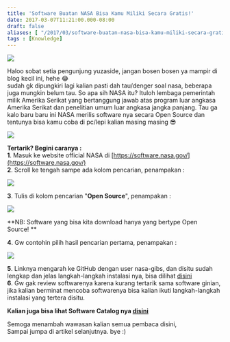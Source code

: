 ```yaml
---
title: 'Software Buatan NASA Bisa Kamu Miliki Secara Gratis!'
date: 2017-03-07T11:21:00.000-08:00
draft: false
aliases: [ "/2017/03/software-buatan-nasa-bisa-kamu-miliki-secara-gratis.html" ]
tags : [Knowledge]
---
```


[![](https://1.bp.blogspot.com/-Ig7KKaactpw/WL7_3RGudaI/AAAAAAAABw4/FJLxYoGFMQ01YMc74Cub9Gjg8E-FU3pZACLcB/s400/nasaopensource.jpg)](https://1.bp.blogspot.com/-Ig7KKaactpw/WL7_3RGudaI/AAAAAAAABw4/FJLxYoGFMQ01YMc74Cub9Gjg8E-FU3pZACLcB/s1600/nasaopensource.jpg)

  
Haloo sobat setia pengunjung yuzaside, jangan bosen bosen ya mampir di blog kecil ini, hehe 😂  
sudah gk dipungkiri lagi kalian pasti dah tau/denger soal nasa, beberapa juga mungkin belum tau. So apa sih NASA itu? Ituloh lembaga pemerintah milik Amerika Serikat yang bertanggung jawab atas program luar angkasa Amerika Serikat dan penelitian umum luar angkasa jangka panjang. Tau ga kalo baru baru ini NASA merilis software nya secara Open Source dan tentunya bisa kamu coba di pc/lepi kalian masing masing 😎  
  

[![](https://1.bp.blogspot.com/-Yl-ndx2SzcU/WL8Cxv3wiPI/AAAAAAAABxE/b0jKy5Q946oPAz_YccZDasCnwzq71XmhwCLcB/s640/nasasoftware.png)](https://1.bp.blogspot.com/-Yl-ndx2SzcU/WL8Cxv3wiPI/AAAAAAAABxE/b0jKy5Q946oPAz_YccZDasCnwzq71XmhwCLcB/s1600/nasasoftware.png)

  

**Tertarik? Begini caranya :**  
**1**. Masuk ke website official NASA di [https://software.nasa.gov/](https://software.nasa.gov/)  
**2**. Scroll ke tengah sampe ada kolom pencarian, penampakan :  

[![](https://2.bp.blogspot.com/-ouDtmffOPOQ/WL8DO-tQ95I/AAAAAAAABxI/7e3mItRpbcAyIg6yrIPLAoCylmwRGKergCLcB/s640/Selection_046.jpg)](https://2.bp.blogspot.com/-ouDtmffOPOQ/WL8DO-tQ95I/AAAAAAAABxI/7e3mItRpbcAyIg6yrIPLAoCylmwRGKergCLcB/s1600/Selection_046.jpg)

**3**. Tulis di kolom pencarian "**Open Source**", penampakan :  

[![](https://4.bp.blogspot.com/-QqmkJT6eAi4/WL8EPkH2tFI/AAAAAAAABxM/BXrlOuXvsHE2G027pnTbFPEtP2ijMQBnwCLcB/s640/Selection_047.jpg)](https://4.bp.blogspot.com/-QqmkJT6eAi4/WL8EPkH2tFI/AAAAAAAABxM/BXrlOuXvsHE2G027pnTbFPEtP2ijMQBnwCLcB/s1600/Selection_047.jpg)

**NB: Software yang bisa kita download hanya yang bertype Open Source! **  
  
**4**. Gw contohin pilih hasil pencarian pertama, penampakan :  

[![](https://1.bp.blogspot.com/-_u0jm_TaGuw/WL8FvlhNpOI/AAAAAAAABxU/3Bt95lmr0VgV7yilUfmF8V3XuRKWW10vgCLcB/s640/Selection_048.jpg)](https://1.bp.blogspot.com/-_u0jm_TaGuw/WL8FvlhNpOI/AAAAAAAABxU/3Bt95lmr0VgV7yilUfmF8V3XuRKWW10vgCLcB/s1600/Selection_048.jpg)

  
**5**. Linknya mengarah ke GitHub dengan user nasa-gibs, dan disitu sudah lengkap dan jelas langkah-langkah instalasi nya, bisa dilihat [disini](https://github.com/nasa-gibs/worldview)  
**6**. Gw gak review softwarenya karena kurang tertarik sama software ginian, jika kalian berminat mencoba softwarenya bisa kalian ikuti langkah-langkah instalasi yang tertera disitu.  
  

**Kalian juga bisa lihat Software Catalog nya [disini](https://technology.nasa.gov/NASA_Software_Catalog_2017-18.pdf)**

  
Semoga menambah wawasan kalian semua pembaca disini,  
Sampai jumpa di artikel selanjutnya. bye :)